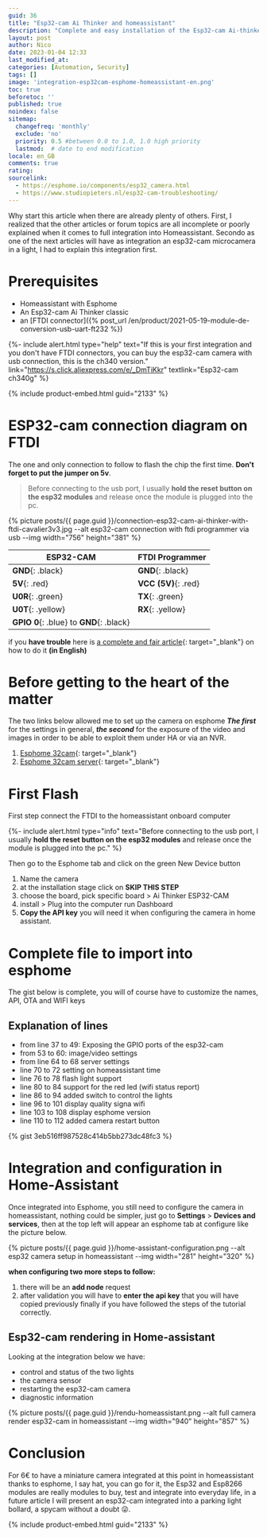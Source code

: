 ```yaml
---
guid: 36
title: "Esp32-cam Ai Thinker and homeassistant"
description: "Complete and easy installation of the Esp32-cam Ai-thinker camera in homeassistant via esphome"
layout: post
author: Nico
date: 2023-01-04 12:33
last_modified_at: 
categories: [Automation, Security]
tags: []
image: 'integration-esp32cam-esphome-homeassistant-en.png'
toc: true
beforetoc: ''
published: true
noindex: false
sitemap:
  changefreq: 'monthly'
  exclude: 'no'
  priority: 0.5 #between 0.0 to 1.0, 1.0 high priority
  lastmod:  # date to end modification
locale: en_GB
comments: true
rating:  
sourcelink:
  - https://esphome.io/components/esp32_camera.html
  - https://www.studiopieters.nl/esp32-cam-troubleshooting/
---
```


Why start this article when there are already plenty of others. First, I realized that the other articles or forum topics are all incomplete or poorly explained when it comes to full integration into Homeassistant. Secondo as one of the next articles will have as integration an esp32-cam microcamera in a light, I had to explain this integration first.

# Prerequisites
- Homeassistant with Esphome
- An Esp32-cam Ai Thinker classic
- an [FTDI connector]({% post_url /en/product/2021-05-19-module-de-conversion-usb-uart-ft232 %})

{%- include alert.html type="help" text="If this is your first integration and you don't have FTDI connectors, you can buy the esp32-cam camera with usb connection, this is the ch340 version." link="https://s.click.aliexpress.com/e/_DmTiKkr" textlink="Esp32-cam ch340g" %}

{% include product-embed.html guid="2133" %}

# ESP32-cam connection diagram on FTDI

The one and only connection to follow to flash the chip the first time. **Don't forget to put the jumper on 5v**.
> Before connecting to the usb port, I usually **hold the reset button on the esp32 modules** and release once the module is plugged into the pc.

{% picture posts/{{ page.guid }}/connection-esp32-cam-ai-thinker-with-ftdi-cavalier3v3.jpg --alt esp32-cam connection with ftdi programmer via usb --img width="756" height="381" %}

|ESP32-CAM|FTDI Programmer|
|---------|---------------|
|**GND**{: .black}|**GND**{: .black}|
|**5V**{: .red}|**VCC (5V)**{: .red}|
|**U0R**{: .green}|**TX**{: .green}|
|**U0T**{: .yellow}|**RX**{: .yellow}|
|**GPIO 0**{: .blue} to **GND**{: .black}||

if you **have trouble** here is [a complete and fair article](https://www.studiopieters.nl/esp32-cam-troubleshooting/){: target="_blank"} on how to do it **(in English)**

# Before getting to the heart of the matter

The two links below allowed me to set up the camera on esphome
***The first*** for the settings in general, ***the second*** for the exposure of the video and images in order to be able to exploit them under HA or via an NVR.

1. [Esphome 32cam](https://esphome.io/components/esp32_camera.html){: target="_blank"}
2. [Esphome 32cam server](https://esphome.io/components/esp32_camera_web_server.html){: target="_blank"}

# First Flash

First step connect the FTDI to the homeassistant onboard computer

{%- include alert.html type="info" text="Before connecting to the usb port, I usually <b>hold the reset button on the esp32 modules</b> and release once the module is plugged into the pc." %}

Then go to the Esphome tab and click on the green New Device button
1. Name the camera
2. at the installation stage click on **SKIP THIS STEP**
3. choose the board, pick specific board > Ai Thinker ESP32-CAM
4. install > Plug into the computer run Dashboard
5. **Copy the API key** you will need it when configuring the camera in home assistant.

# Complete file to import into esphome

The gist below is complete, you will of course have to customize the names, API, OTA and WIFI keys

## Explanation of lines

- from line 37 to 49: Exposing the GPIO ports of the esp32-cam
- from 53 to 60: image/video settings
- from line 64 to 68 server settings
- line 70 to 72 setting on homeassistant time
- line 76 to 78 flash light support
- line 80 to 84 support for the red led (wifi status report)
- line 86 to 94 added switch to control the lights
- line 96 to 101 display quality signa wifi
- line 103 to 108 display esphome version
- line 110 to 112 added camera restart button

{% gist 3eb516ff987528c414b5bb273dc48fc3 %}

# Integration and configuration in Home-Assistant

Once integrated into Esphome, you still need to configure the camera in homeassistant, nothing could be simpler, just go to **Settings** > **Devices and services**, then at the top left will appear an esphome tab at configure like the picture below.

{% picture posts/{{ page.guid }}/home-assistant-configuration.png --alt esp32 camera setup in homeassistant --img width="281" height="320" %}

**when configuring two more steps to follow:**

1. there will be an **add node** request
2. after validation you will have to **enter the api key** that you will have copied previously finally if you have followed the steps of the tutorial correctly.

## Esp32-cam rendering in Home-assistant

Looking at the integration below we have:

- control and status of the two lights
- the camera sensor
- restarting the esp32-cam camera
- diagnostic information

{% picture posts/{{ page.guid }}/rendu-homeassistant.png --alt full camera render esp32-cam in homeassistant --img width="940" height="857" %}

# Conclusion

For 6€ to have a miniature camera integrated at this point in homeassistant thanks to esphome, I say hat, you can go for it, the Esp32 and Esp8266 modules are really modules to buy, test and integrate into everyday life, in a future article I will present an esp32-cam integrated into a parking light bollard, a spycam without a doubt 😜.


{% include product-embed.html guid="2133" %}

